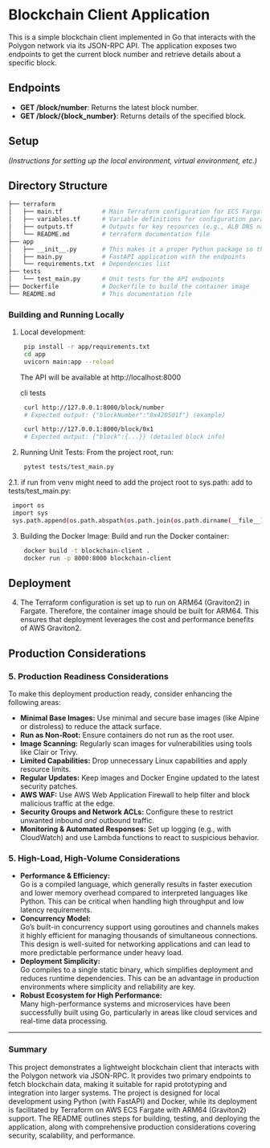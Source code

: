 # Blockchain Client Application

This is a simple blockchain client implemented in Go that interacts with the Polygon network via its JSON-RPC API. The application exposes two endpoints to get the current block number and retrieve details about a specific block.

## Endpoints

- **GET /block/number**: Returns the latest block number.
- **GET /block/{block_number}**: Returns details of the specified block.

## Setup

*(Instructions for setting up the local environment, virtual environment, etc.)*

## Directory Structure
   ```bash
├── terraform
│   ├── main.tf           # Main Terraform configuration for ECS Fargate resources
│   ├── variables.tf      # Variable definitions for configuration parameters
│   ├── outputs.tf        # Outputs for key resources (e.g., ALB DNS name, ECS Cluster ID)
│   └── README.md         # terraform documentation file
├── app
│   ├── __init__.py       # This makes it a proper Python package so that it can be imported
│   ├── main.py           # FastAPI application with the endpoints
│   └── requirements.txt  # Dependencies list
├── tests
│   └── test_main.py      # Unit tests for the API endpoints
├── Dockerfile            # Dockerfile to build the container image
└── README.md             # This documentation file
   ```

### Building and Running Locally

1. Local development:
   ```bash
    pip install -r app/requirements.txt
    cd app
    uvicorn main:app --reload
   ```
   The API will be available at http://localhost:8000

   cli tests
   ```bash
    curl http://127.0.0.1:8000/block/number
    # Expected output: {"blockNumber":"0x420501f"} (example)

    curl http://127.0.0.1:8000/block/0x1
    # Expected output: {"block":{...}} (detailed block info)
   ```

2. Running Unit Tests:
   From the project root, run:
   ```bash
    pytest tests/test_main.py
   ```

2.1. if run from venv might need to add the project root to sys.path:
   add to tests/test_main.py:
   ```bash
    import os
    import sys
    sys.path.append(os.path.abspath(os.path.join(os.path.dirname(__file__), "..")))
   ```

3. Building the Docker Image:
   Build and run the Docker container:
   ```bash
    docker build -t blockchain-client .
    docker run -p 8000:8000 blockchain-client
   ```

## Deployment
4. The Terraform configuration is set up to run on ARM64 (Graviton2) in Fargate. Therefore, the container image should be built for ARM64. This ensures that deployment leverages the cost and performance benefits of AWS Graviton2.

## Production Considerations

### 5. Production Readiness Considerations

To make this deployment production ready, consider enhancing the following areas:

- **Minimal Base Images:** Use minimal and secure base images (like Alpine or distroless) to reduce the attack surface.
- **Run as Non-Root:** Ensure containers do not run as the root user.
- **Image Scanning:** Regularly scan images for vulnerabilities using tools like Clair or Trivy.
- **Limited Capabilities:** Drop unnecessary Linux capabilities and apply resource limits.
- **Regular Updates:** Keep images and Docker Engine updated to the latest security patches.
- **AWS WAF:** Use AWS Web Application Firewall to help filter and block malicious traffic at the edge.
- **Security Groups and Network ACLs:** Configure these to restrict unwanted inbound *and* outbound traffic.
- **Monitoring & Automated Responses:** Set up logging (e.g., with CloudWatch) and use Lambda functions to react to suspicious behavior.

### 5. High-Load, High-Volume Considerations

- **Performance & Efficiency:**  
  Go is a compiled language, which generally results in faster execution and lower memory overhead compared to interpreted languages like Python. This can be critical when handling high throughput and low latency requirements.
- **Concurrency Model:**  
  Go’s built-in concurrency support using goroutines and channels makes it highly efficient for managing thousands of simultaneous connections. This design is well-suited for networking applications and can lead to more predictable performance under heavy load.
- **Deployment Simplicity:**  
  Go compiles to a single static binary, which simplifies deployment and reduces runtime dependencies. This can be an advantage in production environments where simplicity and reliability are key.
- **Robust Ecosystem for High Performance:**  
  Many high-performance systems and microservices have been successfully built using Go, particularly in areas like cloud services and real-time data processing.

---

### Summary

This project demonstrates a lightweight blockchain client that interacts with the Polygon network via JSON-RPC. It provides two primary endpoints to fetch blockchain data, making it suitable for rapid prototyping and integration into larger systems. The project is designed for local development using Python (with FastAPI) and Docker, while its deployment is facilitated by Terraform on AWS ECS Fargate with ARM64 (Graviton2) support. The README outlines steps for building, testing, and deploying the application, along with comprehensive production considerations covering security, scalability, and performance. 